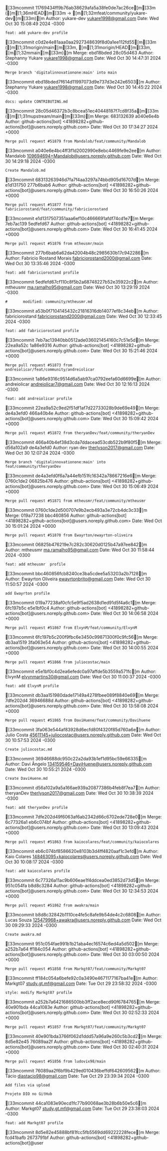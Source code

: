 [33mcommit 11769434ff9b76ab38629afa5a38fe0de7ac26ce[m[33m ([m[1;36mHEAD[m[33m -> [m[1;32mfeat/community/yukare-dev[m[33m)[m
Author: yukare-dev <yukare1998@gmail.com>
Date:   Wed Oct 30 15:08:49 2024 -0300

    feat: add yukare-dev profile

[33mcommit c0d2e4e81aaa0aa2927348639f8d0a1ee112fd55[m[33m ([m[1;31morigin/main[m[33m, [m[1;31morigin/HEAD[m[33m, [m[1;32mmain[m[33m)[m
Merge: ebd18bded 28c05d463
Author: Stephanny Yukare <yukare1998@gmail.com>
Date:   Wed Oct 30 14:47:31 2024 -0300

    Merge branch 'digitalinnovationone:main' into main

[33mcommit ebd18bded7f614d11997073d9e737d3e242e6503[m
Author: Stephanny Yukare <yukare1998@gmail.com>
Date:   Wed Oct 30 14:45:22 2024 -0300

    docs: update CONTRIBUTING.md

[33mcommit 28c05d46372b3c8bcea51ec40448187f7cd8f35a[m[33m ([m[1;31mupstream/main[m[33m)[m
Merge: 683132639 a040e6e4b
Author: github-actions[bot] <41898282+github-actions[bot]@users.noreply.github.com>
Date:   Wed Oct 30 17:34:27 2024 +0000

    Merge pull request #51879 from Mandalob/feat/community/Mandalob

[33mcommit a040e6e4bc4ff3f1d2002990e8ebc4469fe9e2ee[m
Author: Mandalob <109694694+Mandalob@users.noreply.github.com>
Date:   Wed Oct 30 14:29:18 2024 -0300

    Create Mandalob.md

[33mcommit 68313263946d7fa7f4aa3297a74bbd905d16707d[m
Merge: e1d131750 277b6bab6
Author: github-actions[bot] <41898282+github-actions[bot]@users.noreply.github.com>
Date:   Wed Oct 30 16:50:26 2024 +0000

    Merge pull request #51877 from fabriciorostand/feat/community/fabriciorostand

[33mcommit e1d1317507351aaa6ef10c4666691afdf74cd1e7[m
Merge: 7eb7ac139 5edfefd67
Author: github-actions[bot] <41898282+github-actions[bot]@users.noreply.github.com>
Date:   Wed Oct 30 16:41:45 2024 +0000

    Merge pull request #51876 from mtheusmr/main

[33mcommit 277b6bab6a62da42004b48c2985630b17c942286[m
Author: Fabricio Rostand Morais <fabriciorostand2000@gmail.com>
Date:   Wed Oct 30 13:35:46 2024 -0300

    feat: add fabriciorostand profile

[33mcommit 5edfefd67cf110c8f5b2a68748227b52e35922c2[m
Author: mtheusmr <ma.ramalho95@gmail.com>
Date:   Wed Oct 30 13:29:19 2024 -0300

    #       modified: community/mtheusmr.md

[33mcommit a53b0f7104145432c21816316db14077ef8c34eb[m
Author: fabriciorostand <fabriciorostand2000@gmail.com>
Date:   Wed Oct 30 12:33:45 2024 -0300

    feat: add fabriciorostand profile

[33mcommit 7eb7ac13940bb0512ade036021454160c7c51e5d[m
Merge: 22ea9a52c 1a86e9316
Author: github-actions[bot] <41898282+github-actions[bot]@users.noreply.github.com>
Date:   Wed Oct 30 15:21:46 2024 +0000

    Merge pull request #51873 from andreiolicar/feat/community/andreiolicar

[33mcommit 1a86e9316c9514d6a5ab97ca0792eefa60d6699e[m
Author: andreiolicar <andreiolicar7@gmail.com>
Date:   Wed Oct 30 12:16:13 2024 -0300

    feat: add andreiolicar profile

[33mcommit 22ea9a52c9ed2f51df1af7d22733028b9de69e49[m
Merge: de4a3efd0 466a40b4e
Author: github-actions[bot] <41898282+github-actions[bot]@users.noreply.github.com>
Date:   Wed Oct 30 15:09:42 2024 +0000

    Merge pull request #51872 from theryanDev/feat/community/theryanDev

[33mcommit 466a40b4ef38d3cda7ddacead53cdb522b9f80f5[m
Merge: d56a102a9 de4a3efd0
Author: ryan dev <therlyson2017@gmail.com>
Date:   Wed Oct 30 12:07:24 2024 -0300

    Merge branch 'digitalinnovationone:main' into feat/community/theryanDev

[33mcommit de4a3efd0f6a7a44efb151fc16342a78667216e6[m
Merge: 0760c1de2 06825b476
Author: github-actions[bot] <41898282+github-actions[bot]@users.noreply.github.com>
Date:   Wed Oct 30 15:06:49 2024 +0000

    Merge pull request #51871 from mtheusmr/feat/community/mtheusmr

[33mcommit 0760c1de2d500707e9b2ecb493a3e72cb4dc3c33[m
Merge: 019a77238 bbc460856
Author: github-actions[bot] <41898282+github-actions[bot]@users.noreply.github.com>
Date:   Wed Oct 30 15:01:24 2024 +0000

    Merge pull request #51870 from Ewayrton/ewayrton-oliveira

[33mcommit 06825b476219e7c282c30620d0125b47a97ee842[m
Author: mtheusmr <ma.ramalho95@gmail.com>
Date:   Wed Oct 30 11:58:44 2024 -0300

    feat: add mtheusmr  profile

[33mcommit bbc460856fcb8240ce3ba5cdee5a53203a2b7128[m
Author: Ewayrton Oliveira <ewayrtonbrito@gmail.com>
Date:   Wed Oct 30 11:50:57 2024 -0300

    add Ewayrton profile

[33mcommit 019a77238af0cfc5e9f5ad2638d1ed91d5f4a6c1[m
Merge: 6fc197b5c e5e1bf0c4
Author: github-actions[bot] <41898282+github-actions[bot]@users.noreply.github.com>
Date:   Wed Oct 30 14:06:58 2024 +0000

    Merge pull request #51867 from ElvynM/feat/community/ElvynM

[33mcommit 6fc197b5c200f9fbc6e3450c99871300f0c9fc56[m
Merge: db3aa1519 3fa063e54
Author: github-actions[bot] <41898282+github-actions[bot]@users.noreply.github.com>
Date:   Wed Oct 30 14:00:55 2024 +0000

    Merge pull request #51866 from juliocostac/main

[33mcommit e5e1bf0c4d2ea6efedc0a97affde5b3559a571fc[m
Author: ElvynM <elvynmartins30@gmail.com>
Date:   Wed Oct 30 11:00:37 2024 -0300

    feat: add ElvynM profile

[33mcommit db3aa151980dade17149a4278fbee089f8840e69[m
Merge: 7dfe202d4 36946688d
Author: github-actions[bot] <41898282+github-actions[bot]@users.noreply.github.com>
Date:   Wed Oct 30 13:58:08 2024 +0000

    Merge pull request #51865 from DaviHuene/feat/community/Davihuene

[33mcommit 3fa063e544af83928d6ecfd80f4320f85d760a6e[m
Author: Julio Costa <45611145+juliocostac@users.noreply.github.com>
Date:   Wed Oct 30 10:57:53 2024 -0300

    Create juliocostac.md

[33mcommit 36946688dc950c22a2da93b1ef1d95bc59e66335[m
Author: Davi Ângelo <134159546+DaviHuene@users.noreply.github.com>
Date:   Wed Oct 30 10:55:21 2024 -0300

    Create DaviHuene.md

[33mcommit d56a102a9a5a166ae939a20877386b4feb8f7ea7[m
Author: theryanDev <therlyson2017@gmail.com>
Date:   Wed Oct 30 10:38:39 2024 -0300

    feat: add theryanDev profile

[33mcommit 7dfe202d49f6063af6ab2342d66c6702ede728e0[m
Merge: 6c77326a1 eb6c074bf
Author: github-actions[bot] <41898282+github-actions[bot]@users.noreply.github.com>
Date:   Wed Oct 30 13:09:43 2024 +0000

    Merge pull request #51863 from kaiocolares/feat/community/kaiocolares

[33mcommit eb6c074bf8586620e8103b3d4ff4820aaf1c3efd[m
Author: Kaio Colares <148463095+kaiocolares@users.noreply.github.com>
Date:   Wed Oct 30 10:08:17 2024 -0300

    feat: add kaiocolares profile

[33mcommit 6c77326a11ac9b606eae1f4ddcea0ed3852d73d5[m
Merge: 951c054fa b8d8c3284
Author: github-actions[bot] <41898282+github-actions[bot]@users.noreply.github.com>
Date:   Wed Oct 30 12:34:53 2024 +0000

    Merge pull request #51862 from awakra/main

[33mcommit b8d8c32842b1110ce4fe5c8afe9b54de4c2c6808[m
Author: Lucas Souza <125479968+awakra@users.noreply.github.com>
Date:   Wed Oct 30 09:29:33 2024 -0300

    Create awakra.md

[33mcommit 951c054fae991b1b21aba4ec16574c6ed4a5d502[m
Merge: a252b7a64 ff184c054
Author: github-actions[bot] <41898282+github-actions[bot]@users.noreply.github.com>
Date:   Wed Oct 30 03:00:50 2024 +0000

    Merge pull request #51858 from Markgt07/feat/community/Markgt07

[33mcommit ff184c054a6befe92c0a3490e4671177167ba41e[m
Author: Markgt07 <study.gt.mf@gmail.com>
Date:   Tue Oct 29 23:58:32 2024 -0300

    style: modify Markgt07 profile

[33mcommit a252b7a6421686500bb3ff2ace8ecd90f6784765[m
Merge: 40e901bda 44ca1083e
Author: github-actions[bot] <41898282+github-actions[bot]@users.noreply.github.com>
Date:   Wed Oct 30 02:52:33 2024 +0000

    Merge pull request #51857 from Markgt07/feat/community/Markgt07

[33mcommit 40e901bda3766f062d1ddd57a96a9e260c5b3cd2[m
Merge: 8d5e82e45 76089aa2f
Author: github-actions[bot] <41898282+github-actions[bot]@users.noreply.github.com>
Date:   Wed Oct 30 02:40:31 2024 +0000

    Merge pull request #51856 from ludovix98/main

[33mcommit 76089aa2f6bf9b429ed010436beffdf642609562[m
Author: Tácio <diastacio98@gmail.com>
Date:   Tue Oct 29 23:39:34 2024 -0300

    Add files via upload
    
    Projeto DIO no GitHub

[33mcommit 44ca1083e90ecd1fc77b90068ae3b28b6b50e5c6[m
Author: Markgt07 <study.gt.mf@gmail.com>
Date:   Tue Oct 29 23:38:03 2024 -0300

    feat: add Markgt07 profile

[33mcommit 8d5e82e45888bf81fcc5fb5569dd69222228fece[m
Merge: fcd41bafb 2673791bf
Author: github-actions[bot] <41898282+github-actions[bot]@user